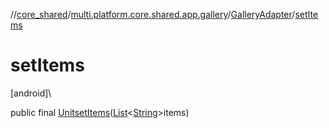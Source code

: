 //[core_shared](../../../index.md)/[multi.platform.core.shared.app.gallery](../index.md)/[GalleryAdapter](index.md)/[setItems](set-items.md)

# setItems

[android]\

public final [Unit](https://kotlinlang.org/api/latest/jvm/stdlib/kotlin/-unit/index.html)[setItems](set-items.md)([List](https://docs.oracle.com/javase/8/docs/api/java/util/List.html)&lt;[String](https://docs.oracle.com/javase/8/docs/api/java/lang/String.html)&gt;items)
